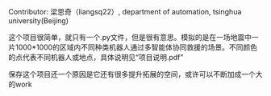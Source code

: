 Contributor: 梁思奇（liangsq22）, department of automation, tsinghua university(Beijing)

这个项目很简单，就只有一个.py文件，但是很有意思。模拟的是在一场地震中一片1000*1000的区域内不同种类机器人通过多智能体协同救援的场景。不同颜色的点代表不同机器人或地点，具体说明见“项目说明.pdf”

保存这个项目还一个原因是它还有很多提升拓展的空间，或许可以不断加成一个大的work
